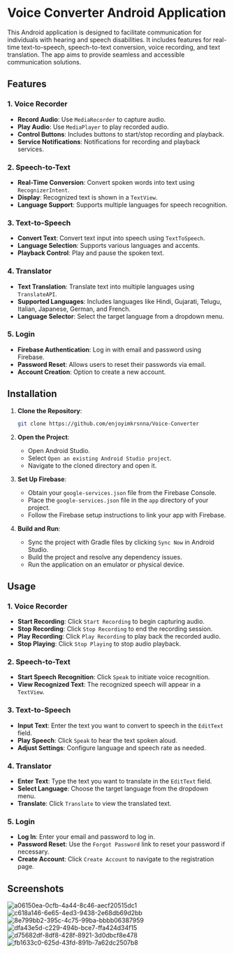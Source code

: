 # Voice Converter Android Application

This Android application is designed to facilitate communication for individuals with hearing and speech disabilities. It includes features for real-time text-to-speech, speech-to-text conversion, voice recording, and text translation. The app aims to provide seamless and accessible communication solutions.

## Features

### 1. Voice Recorder
- **Record Audio**: Use `MediaRecorder` to capture audio.
- **Play Audio**: Use `MediaPlayer` to play recorded audio.
- **Control Buttons**: Includes buttons to start/stop recording and playback.
- **Service Notifications**: Notifications for recording and playback services.

### 2. Speech-to-Text
- **Real-Time Conversion**: Convert spoken words into text using `RecognizerIntent`.
- **Display**: Recognized text is shown in a `TextView`.
- **Language Support**: Supports multiple languages for speech recognition.

### 3. Text-to-Speech
- **Convert Text**: Convert text input into speech using `TextToSpeech`.
- **Language Selection**: Supports various languages and accents.
- **Playback Control**: Play and pause the spoken text.

### 4. Translator
- **Text Translation**: Translate text into multiple languages using `TranslateAPI`.
- **Supported Languages**: Includes languages like Hindi, Gujarati, Telugu, Italian, Japanese, German, and French.
- **Language Selector**: Select the target language from a dropdown menu.

### 5. Login
- **Firebase Authentication**: Log in with email and password using Firebase.
- **Password Reset**: Allows users to reset their passwords via email.
- **Account Creation**: Option to create a new account.

## Installation

1. **Clone the Repository**:
   ```bash
   git clone https://github.com/enjoyimkrsnna/Voice-Converter
   ```

2. **Open the Project**:
   - Open Android Studio.
   - Select `Open an existing Android Studio project`.
   - Navigate to the cloned directory and open it.

3. **Set Up Firebase**:
   - Obtain your `google-services.json` file from the Firebase Console.
   - Place the `google-services.json` file in the `app` directory of your project.
   - Follow the Firebase setup instructions to link your app with Firebase.

4. **Build and Run**:
   - Sync the project with Gradle files by clicking `Sync Now` in Android Studio.
   - Build the project and resolve any dependency issues.
   - Run the application on an emulator or physical device.

## Usage

### 1. Voice Recorder
- **Start Recording**: Click `Start Recording` to begin capturing audio.
- **Stop Recording**: Click `Stop Recording` to end the recording session.
- **Play Recording**: Click `Play Recording` to play back the recorded audio.
- **Stop Playing**: Click `Stop Playing` to stop audio playback.

### 2. Speech-to-Text
- **Start Speech Recognition**: Click `Speak` to initiate voice recognition.
- **View Recognized Text**: The recognized speech will appear in a `TextView`.

### 3. Text-to-Speech
- **Input Text**: Enter the text you want to convert to speech in the `EditText` field.
- **Play Speech**: Click `Speak` to hear the text spoken aloud.
- **Adjust Settings**: Configure language and speech rate as needed.

### 4. Translator
- **Enter Text**: Type the text you want to translate in the `EditText` field.
- **Select Language**: Choose the target language from the dropdown menu.
- **Translate**: Click `Translate` to view the translated text.

### 5. Login
- **Log In**: Enter your email and password to log in.
- **Password Reset**: Use the `Forgot Password` link to reset your password if necessary.
- **Create Account**: Click `Create Account` to navigate to the registration page.

## Screenshots

![a06150ea-0cfb-4a44-8c46-aecf20515dc1](https://github.com/user-attachments/assets/f41a8f95-145a-4dc1-9995-35ac39da6d9f)
![c618a146-6e65-4ed3-9438-2e68db69d2bb](https://github.com/user-attachments/assets/d977534c-d243-4af8-ab91-9899561f1c5f)
![8e799bb2-395c-4c75-99ba-bbbb06387959](https://github.com/user-attachments/assets/ba5ac215-d1fd-4efe-9c22-8ce2536f7e73)
![dfa43e5d-c229-494b-bce7-ffa424d34f15](https://github.com/user-attachments/assets/56ba3366-c1c5-49e3-9a5e-234f8d4d7aea)
![d75682df-8df8-428f-8921-3d0dbcf8e478](https://github.com/user-attachments/assets/dff19578-c33e-481e-9999-8a581ed7bcf2)
![fb1633c0-625d-43fd-891b-7a62dc2507b8](https://github.com/user-attachments/assets/83c198c6-c342-4d2f-89be-d3a8d868680a)



